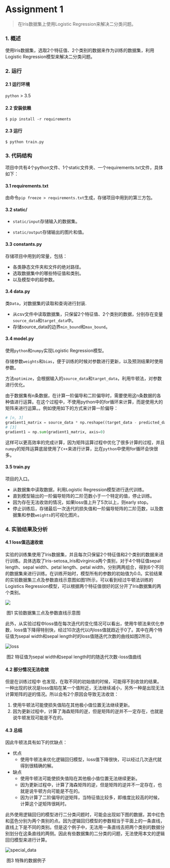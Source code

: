 # Assignment 1

> 在Iris数据集上使用Logistic Regression来解决二分类问题。



### 1. 概述

使用Iris数据集，选取2个特征值、2个类别的数据来作为训练的数据集，利用Logistic Regression模型来解决二分类问题。



### 2. 运行

#### 2.1 运行环境

`python` > 3.5

#### 2.2 安装依赖

```shell
$ pip install -r requirements
```

#### 2.3 运行

```shell
$ python train.py
```



### 3. 代码结构

项目中共有4个python文件、1个static文件夹、一个requirements.txt文件，具体如下：

#### 3.1 requirements.txt

由命令`pip freeze > requirements.txt`生成，存储项目中用到的第三方包。

#### 3.2 static/

- `static/input`存储输入的数据集。


- `static/output`存储输出的图片和值。

#### 3.3 constants.py

存储项目中用到的常量，包括：

- 各类静态文件夹和文件的绝对路径。
- 选取数据集中的哪些特征值和类别。
- 以及模型中的超参数。

#### 3.4 data.py

类`Data`，对数据集的读取和查询进行封装.

- 从csv文件中读取数据集，只保留2个特征值、2个类别的数据，分别存在变量`source_data`和`target_data`中。
- 存储source_data的边界`min_bound`和`max_bound`。

#### 3.4 model.py

使用`python`和`numpy`实现Logistic Regression模型。

存储参数`weights`和`bias`，便于训练的时候对参数进行更新，以及预测结果时使用参数。

方法`optimize`，会根据输入的`source_data`和`target_data`，利用牛顿法，对参数进行优化。

由于数据集有n条数据，在计算一阶偏导和二阶偏导时，需要使用这n条数据的各种值进行运算。在这个过程中，不使用python中的for循环来计算，而是使用大的矩阵来进行运算。。例如使用如下的方式来计算一阶偏导：

```python
# [n, 3]
gradient1_matrix = source_data * np.reshape((target_data - predicted_data), (-1, 1))
# [3]
gradient1 = np.sum(gradient1_matrix, axis=0)
```

这样可以更高效率的完成计算，因为矩阵运算过程中优化了很多计算的过程，并且`numpy`的矩阵运算底层使用了`C++`来进行计算，比在`python`中使用for循环会快很多。

#### 3.5 train.py

项目的入口。

- 从数据集中读取数据，利用Logistic Regression模型进行迭代训练。
- 直到模型输出的一阶偏导矩阵的二阶范数小于一个特定的值，停止训练。
- 因为存在无法收敛的情况，如果loss值上升了5次以上，则early stop。
- 停止训练后，存储最后一次迭代的损失值和一阶偏导矩阵的二阶范数，以及数据集和参数`weights`的可视化图片。




### 4. 实验结果及分析

#### 4.1 loss值迅速收敛

实验的训练集使用了Iris数据集，并且每次只保留2个特征值和2个类别的数据来进行训练。具体选取了Iris-setosa_Iris和virginica两个类别，对于4个特征值sepal length、sepal width、petal length、petal width，分别两两组合，得到6个不同的数据集来进行训练。在训练开始时，模型所有的参数的初始值为0.0。实验结果的实验数据集三点及参数直线示意图如图1所示，可以看到经过牛顿法训练的Logistics Regression模型，可以根据两个特征值很好的区分开了Iris数据集的两个类别。

![](./static/all_results.png)

​			 					图1 实验数据集三点及参数直线示意图

此外，从实验过程中loss值在每次迭代的变化情况可以看出，使用牛顿法来优化参数，loss值下降得特别快，经过10次迭代以内loss值就趋近于0了。其中在两个特征值为sepal width和sepal length时的loss值随迭代次数的曲线如图2所示。

![loss](./static/output/Iris-setosa_Iris-virginica_0_1/loss.png)

​                                   图2 特征值为sepal width和sepal length时的随迭代次数-loss值曲线

#### 4.2 部分情况无法收敛

但是在训练过程中 也发现，在取不同的初始值的时候，可能得不到收敛的结果。一种出现的状况是loss值陷在某一个值附近，无法继续减小，另外一种是出现无法计算矩阵的逆的情况。所以会有2个原因会导致无法收敛：

1. 使用牛顿法可能使损失值陷在其他极小值位置无法继续更新。
2. 因为更新过程中，计算了海森矩阵的逆，但是矩阵的逆并不一定存在，也就是说牛顿发现可能是不在的。

#### 4.3 总结

因此牛顿法具有如下的优缺点：

- 优点
  - 使用牛顿法来优化逻辑回归模型，loss值下降很快，可以经过几次迭代就得到很精确的解。
- 缺点
  - 使用牛顿法可能使损失值陷在其他极小值位置无法继续更新。
  - 因为更新过程中，计算了海森矩阵的逆，但是矩阵的逆并不一定存在，也就是说牛顿方向可能是不在的。
  - 因为计算了二阶偏导的逆矩阵，当特征值比较多，即维度比较高的时候，计算这个逆矩阵很耗时。

此外使用逻辑回归的模型进行二分类问题时，可能会出现如下图的数据，其中红色和蓝色分别为两个类别的点。因为逻辑回归模型的参数相当于平面上的一条直线，直线上下是不同的类别。但是这个例子中，无法用一条直线去把两个类别的数据分别划分在这条直线的两侧。因此有些数据集的二分类的问题，无法使用本文的逻辑回归模型来进行计算。

![special_data](./static/special_data.png)

​										图3 特殊的数据例子